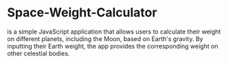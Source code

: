 # Space-Weight-Calculator
is a simple JavaScript application that allows users to calculate their weight on different planets, including the Moon, based on Earth's gravity. By inputting their Earth weight, the app provides the corresponding weight on other celestial bodies.
